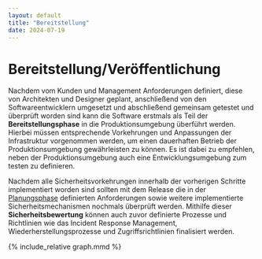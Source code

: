 ```yaml
---
layout: default
title: "Bereitstellung"
date: 2024-07-19
---
```


# Bereitstellung/Veröffentlichung

Nachdem vom Kunden und Management Anforderungen definiert, diese von Architekten und Designer geplant, anschließend von den Softwareentwicklern umgesetzt und abschließend gemeinsam getestet und überprüft worden sind kann die Software erstmals als Teil der **Bereitstellungsphase** in die Produktionsumgebung überführt werden. Hierbei müssen entsprechende Vorkehrungen und Anpassungen der Infrastruktur vorgenommen werden, um einen dauerhaften Betrieb der Produktionsumgebung gewährleisten zu können. Es ist dabei zu empfehlen, neben der Produktionsumgebung auch eine Entwicklungsumgebung zum testen zu definieren. 

Nachdem alle Sicherheitsvorkehrungen innerhalb der vorherigen Schritte implementiert worden sind sollten mit dem Release die in der [Planungsphase](SSDLC/1.Planung/planung) definierten Anforderungen sowie weitere implementierte Sicherheitsmechanismen nochmals überprüft werden. Mithilfe dieser **Sicherheitsbewertung** können auch zuvor definierte Prozesse und Richtlinien wie das Incident Response Management, Wiederherstellungsprozesse und Zugriffsrichtlinien finalisiert werden. 

<!-- Todo: Noch erklären, welche genauen Sicherheitsprinzipien verfolgt werden -->

<div class="mermaid-wrap is-centered">
  <div class="mermaid">
  {% include_relative graph.mmd %}
  </div>
</div>